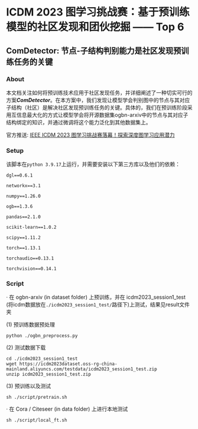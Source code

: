 # ICDM 2023 图学习挑战赛：基于预训练模型的社区发现和团伙挖掘 —— Top 6

## ComDetector: 节点-子结构判别能力是社区发现预训练任务的关键

### About
本文档关注如何将预训练技术应用于社区发现任务，并详细阐述了一种切实可行的方案***ComDetector***。在本方案中，我们发现让模型学会判别图中的节点与其对应子结构（社区）是解决社区发现预训练任务的关键。具体的，我们在预训练阶段采用互信息最大化的方式让模型学会将开源数据集ogbn-arxiv中的节点与其对应子结构绑定的知识，并通过微调将这个能力泛化到其他数据集上。

官方推送: [IEEE ICDM 2023 图学习挑战赛落幕！探索深度图学习应用潜力](http://mp.weixin.qq.com/s?__biz=MzkyNDI4Njc5NA==&mid=2247489323&idx=1&sn=f0c9196dcd248648c216fe3df98fda15&chksm=c1d97d0ef6aef418838d1bf07f5824fbcc6f22631ab5122d6030e12e3a869ca9d29eed2069e2&mpshare=1&scene=24&srcid=1213tekVSF2f73bmFu64BJtY&sharer_shareinfo=be4a247a16a5a21ec88df87d7ee8e4b4&sharer_shareinfo_first=be4a247a16a5a21ec88df87d7ee8e4b4#rd)

### Setup
该脚本在`python 3.9.17`上运行，并需要安装以下第三方库以及他们的依赖：

    dgl==0.6.1

    networkx==3.1

    numpy==1.26.0

    ogb==1.3.6

    pandas==2.1.0

    scikit-learn==1.0.2

    scipy==1.11.2

    torch==1.13.1

    torchaudio==0.13.1

    torchvision==0.14.1
    
### Script
· 在 ogbn-arxiv (in dataset folder) 上预训练，并在 icdm2023_session1_test (将icdm数据放在`./icdm2023_session1_test/`路径下)上测试，结果见result文件夹

(1) 预训练数据预处理

`python ./ogbn_preprocess.py`

(2) 测试数据下载

    cd ./icdm2023_session1_test
    wget https://icdm2023dataset.oss-rg-china-mainland.aliyuncs.com/testdata/icdm2023_session1_test.zip
    unzip icdm2023_session1_test.zip
    
(3) 预训练以及测试

`sh ./script/pretrain.sh`

· 在 Cora / Citeseer (in data folder) 上进行本地测试 

`sh ./script/local_ft.sh`
